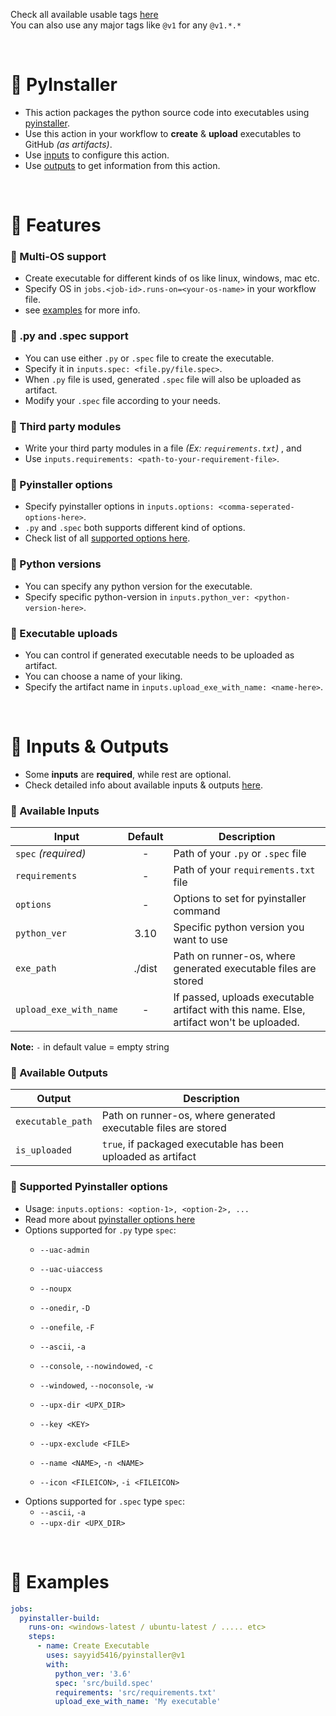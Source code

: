 Check all available usable tags [here](../../tags)
<br>
You can also use any major tags like `@v1` for any `@v1.*.*`


<br>


# 🔰 PyInstaller
  - This action packages the python source code into executables using [pyinstaller](https://pyinstaller.org).
  - Use this action in your workflow to **create** & **upload** executables to GitHub _(as artifacts)_.
  - Use [inputs](#-inputs--outputs) to configure this action.
  - Use [outputs](#-inputs--outputs) to get information from this action.


<br>


# 🔰 Features
### 💠 Multi-OS support
  - Create executable for different kinds of os like linux, windows, mac etc.
  - Specify OS in `jobs.<job-id>.runs-on=<your-os-name>` in your workflow file.
  - see [examples](#-examples) for more info.

### 💠 .py and .spec support
  - You can use either `.py` or `.spec` file to create the executable.
  - Specify it in `inputs.spec: <file.py/file.spec>`.
  - When `.py` file is used, generated `.spec` file will also be uploaded as artifact.
  - Modify your `.spec` file according to your needs.

### 💠 Third party modules
  - Write your third party modules in a file _(Ex: `requirements.txt`)_ , and
  - Use `inputs.requirements: <path-to-your-requirement-file>`.

### 💠 Pyinstaller options
  - Specify pyinstaller options in `inputs.options: <comma-seperated-options-here>`.
  - `.py` and `.spec` both supports different kind of options.
  - Check list of all [supported options here](#-inputs--outputs).

### 💠 Python versions
  - You can specify any python version for the executable.
  - Specify specific python-version in `inputs.python_ver: <python-version-here>`.

### 💠 Executable uploads
  - You can control if generated executable needs to be uploaded as artifact.
  - You can choose a name of your liking.
  - Specify the artifact name in `inputs.upload_exe_with_name: <name-here>`.


<br>


# 🔰 Inputs & Outputs
  - Some **inputs** are **required**, while rest are optional. 
  - Check detailed info about available inputs & outputs [here](/action.yml).

### 💠 Available Inputs

  | Input                 | Default   | Description |
  |-----------------------|:---------:|-------------|
  | `spec`  _(required)_  | -        | Path of your `.py` or `.spec` file
  | `requirements`        | -        | Path of your `requirements.txt` file
  | `options`             | -        | Options to set for pyinstaller command
  | `python_ver`          | 3.10     | Specific python version you want to use
  | `exe_path`            | ./dist   | Path on runner-os, where generated executable files are stored
  | `upload_exe_with_name`| -        | If passed, uploads executable artifact  with this name. Else, artifact won't be uploaded.
  **Note:** `-` in default value = empty string

### 💠 Available Outputs

  | Output                | Description |
  |-----------------------|-------------|
  | `executable_path`     | Path on runner-os, where generated executable files are stored
  | `is_uploaded`         | `true`, if packaged executable has been uploaded as artifact

### 💠 Supported Pyinstaller options
  - Usage: `inputs.options: <option-1>, <option-2>, ...`
  - Read more about [pyinstaller options here](https://pyinstaller.org/en/stable/usage.html#options)
  - Options supported for `.py` type `spec`:
    - `--uac-admin`
    - `--uac-uiaccess`
    - `--noupx`
    
    - `--onedir`,                         `-D`
    - `--onefile`,                        `-F`
    - `--ascii`,                          `-a`
    - `--console`,    `--nowindowed`,     `-c`
    - `--windowed`,   `--noconsole`,      `-w`
    
    - `--upx-dir <UPX_DIR>`
    - `--key <KEY>`
    - `--upx-exclude <FILE>`

    - `--name <NAME>`,                    `-n <NAME>`
    - `--icon <FILEICON>`,                `-i <FILEICON>`
  - Options supported for `.spec` type `spec`:
    - `--ascii`,                          `-a`
    - `--upx-dir <UPX_DIR>`


<br>


# 🔰 Examples

```yaml
jobs:
  pyinstaller-build:
    runs-on: <windows-latest / ubuntu-latest / ..... etc>
    steps:
      - name: Create Executable
        uses: sayyid5416/pyinstaller@v1
        with:
          python_ver: '3.6'
          spec: 'src/build.spec'
          requirements: 'src/requirements.txt'
          upload_exe_with_name: 'My executable'
```
